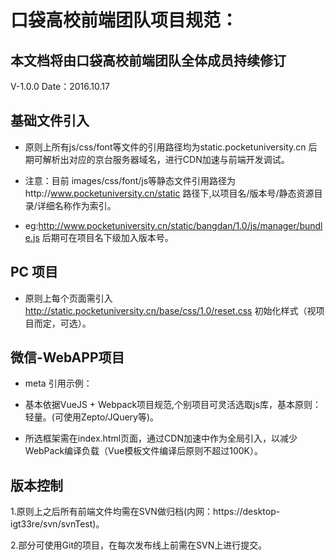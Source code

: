 # 口袋高校前端团队项目规范：

## 本文档将由口袋高校前端团队全体成员持续修订  

   V-1.0.0  Date：2016.10.17

## 基础文件引入

* 原则上所有js/css/font等文件的引用路径均为static.pocketuniversity.cn 后期可解析出对应的京台服务器域名，进行CDN加速与前端开发调试。

* 注意：目前 images/css/font/js等静态文件引用路径为http://www.pocketuniversity.cn/static  路径下,以项目名/版本号/静态资源目录/详细名称作为索引。

* eg:http://www.pocketuniversity.cn/static/bangdan/1.0/js/manager/bundle.js 后期可在项目名下级加入版本号。

## PC 项目

* 原则上每个页面需引入 http://static.pocketuniversity.cn/base/css/1.0/reset.css 初始化样式（视项目而定，可选）。
  
## 微信-WebAPP项目
* meta 引用示例：

  <meta charset="UTF-8">
  <meta content="telephone=no" name="format-detection" />
  <meta content="yes" name="apple-mobile-web-app-capable" />
  <meta name="author" content="Sure" email="Sure@tuiyilin.com">
  <meta content="black" name="apple-mobile-web-app-status-bar-style" />
  <meta name="viewport" content="width=device-width,initial-scale=1,minimum-scale=1,maximum-scale=1,user-scalable=no">
	    
* 基本依据VueJS + Webpack项目规范,个别项目可灵活选取js库，基本原则：轻量。(可使用Zepto/JQuery等)。

* 所选框架需在index.html页面，通过CDN加速中作为全局引入，以减少WebPack编译负载（Vue模板文件编译后原则不超过100K）。

## 版本控制

  1.原则上之后所有前端文件均需在SVN做归档(内网：https://desktop-igt33re/svn/svnTest)。

  2.部分可使用Git的项目，在每次发布线上前需在SVN上进行提交。

  
